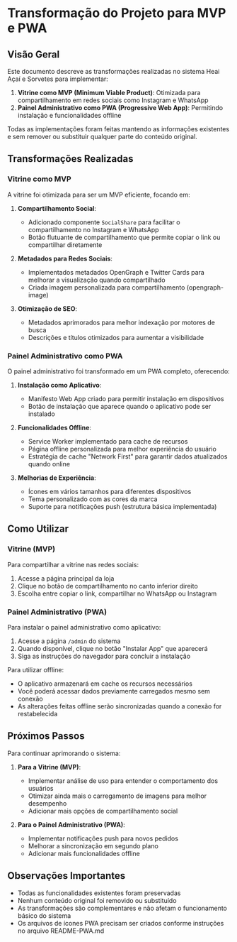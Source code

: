 # Transformação do Projeto para MVP e PWA

## Visão Geral

Este documento descreve as transformações realizadas no sistema Heai Açaí e Sorvetes para implementar:

1. **Vitrine como MVP (Minimum Viable Product)**: Otimizada para compartilhamento em redes sociais como Instagram e WhatsApp
2. **Painel Administrativo como PWA (Progressive Web App)**: Permitindo instalação e funcionalidades offline

Todas as implementações foram feitas mantendo as informações existentes e sem remover ou substituir qualquer parte do conteúdo original.

## Transformações Realizadas

### Vitrine como MVP

A vitrine foi otimizada para ser um MVP eficiente, focando em:

1. **Compartilhamento Social**:
   - Adicionado componente `SocialShare` para facilitar o compartilhamento no Instagram e WhatsApp
   - Botão flutuante de compartilhamento que permite copiar o link ou compartilhar diretamente

2. **Metadados para Redes Sociais**:
   - Implementados metadados OpenGraph e Twitter Cards para melhorar a visualização quando compartilhado
   - Criada imagem personalizada para compartilhamento (opengraph-image)

3. **Otimização de SEO**:
   - Metadados aprimorados para melhor indexação por motores de busca
   - Descrições e títulos otimizados para aumentar a visibilidade

### Painel Administrativo como PWA

O painel administrativo foi transformado em um PWA completo, oferecendo:

1. **Instalação como Aplicativo**:
   - Manifesto Web App criado para permitir instalação em dispositivos
   - Botão de instalação que aparece quando o aplicativo pode ser instalado

2. **Funcionalidades Offline**:
   - Service Worker implementado para cache de recursos
   - Página offline personalizada para melhor experiência do usuário
   - Estratégia de cache "Network First" para garantir dados atualizados quando online

3. **Melhorias de Experiência**:
   - Ícones em vários tamanhos para diferentes dispositivos
   - Tema personalizado com as cores da marca
   - Suporte para notificações push (estrutura básica implementada)

## Como Utilizar

### Vitrine (MVP)

Para compartilhar a vitrine nas redes sociais:

1. Acesse a página principal da loja
2. Clique no botão de compartilhamento no canto inferior direito
3. Escolha entre copiar o link, compartilhar no WhatsApp ou Instagram

### Painel Administrativo (PWA)

Para instalar o painel administrativo como aplicativo:

1. Acesse a página `/admin` do sistema
2. Quando disponível, clique no botão "Instalar App" que aparecerá
3. Siga as instruções do navegador para concluir a instalação

Para utilizar offline:
- O aplicativo armazenará em cache os recursos necessários
- Você poderá acessar dados previamente carregados mesmo sem conexão
- As alterações feitas offline serão sincronizadas quando a conexão for restabelecida

## Próximos Passos

Para continuar aprimorando o sistema:

1. **Para a Vitrine (MVP)**:
   - Implementar análise de uso para entender o comportamento dos usuários
   - Otimizar ainda mais o carregamento de imagens para melhor desempenho
   - Adicionar mais opções de compartilhamento social

2. **Para o Painel Administrativo (PWA)**:
   - Implementar notificações push para novos pedidos
   - Melhorar a sincronização em segundo plano
   - Adicionar mais funcionalidades offline

## Observações Importantes

- Todas as funcionalidades existentes foram preservadas
- Nenhum conteúdo original foi removido ou substituído
- As transformações são complementares e não afetam o funcionamento básico do sistema
- Os arquivos de ícones PWA precisam ser criados conforme instruções no arquivo README-PWA.md
